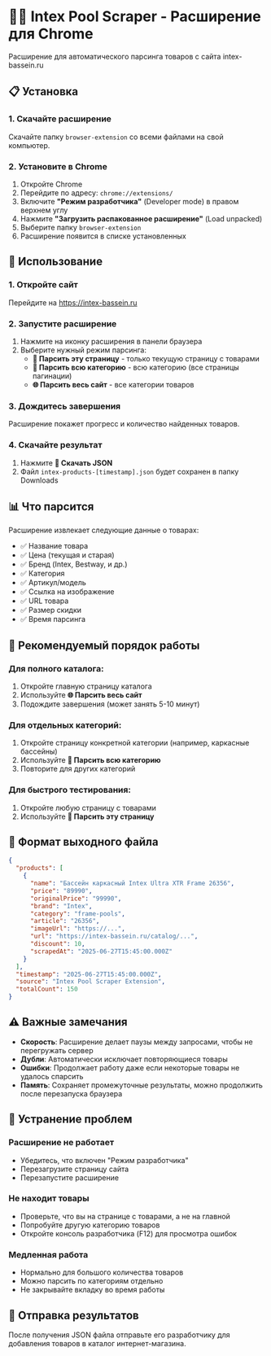 # 🏊‍♂️ Intex Pool Scraper - Расширение для Chrome

Расширение для автоматического парсинга товаров с сайта intex-bassein.ru

## 📋 Установка

### 1. Скачайте расширение
Скачайте папку `browser-extension` со всеми файлами на свой компьютер.

### 2. Установите в Chrome
1. Откройте Chrome
2. Перейдите по адресу: `chrome://extensions/`
3. Включите **"Режим разработчика"** (Developer mode) в правом верхнем углу
4. Нажмите **"Загрузить распакованное расширение"** (Load unpacked)
5. Выберите папку `browser-extension`
6. Расширение появится в списке установленных

## 🚀 Использование

### 1. Откройте сайт
Перейдите на https://intex-bassein.ru

### 2. Запустите расширение
1. Нажмите на иконку расширения в панели браузера
2. Выберите нужный режим парсинга:
   - **📄 Парсить эту страницу** - только текущую страницу с товарами
   - **📂 Парсить всю категорию** - всю категорию (все страницы пагинации)
   - **🌐 Парсить весь сайт** - все категории товаров

### 3. Дождитесь завершения
Расширение покажет прогресс и количество найденных товаров.

### 4. Скачайте результат
1. Нажмите **💾 Скачать JSON**
2. Файл `intex-products-[timestamp].json` будет сохранен в папку Downloads

## 📊 Что парсится

Расширение извлекает следующие данные о товарах:
- ✅ Название товара
- ✅ Цена (текущая и старая)
- ✅ Бренд (Intex, Bestway, и др.)
- ✅ Категория
- ✅ Артикул/модель
- ✅ Ссылка на изображение
- ✅ URL товара
- ✅ Размер скидки
- ✅ Время парсинга

## 🎯 Рекомендуемый порядок работы

### Для полного каталога:
1. Откройте главную страницу каталога
2. Используйте **🌐 Парсить весь сайт**
3. Подождите завершения (может занять 5-10 минут)

### Для отдельных категорий:
1. Откройте страницу конкретной категории (например, каркасные бассейны)
2. Используйте **📂 Парсить всю категорию**
3. Повторите для других категорий

### Для быстрого тестирования:
1. Откройте любую страницу с товарами
2. Используйте **📄 Парсить эту страницу**

## 📁 Формат выходного файла

```json
{
  "products": [
    {
      "name": "Бассейн каркасный Intex Ultra XTR Frame 26356",
      "price": "89990",
      "originalPrice": "99990",
      "brand": "Intex",
      "category": "frame-pools",
      "article": "26356",
      "imageUrl": "https://...",
      "url": "https://intex-bassein.ru/catalog/...",
      "discount": 10,
      "scrapedAt": "2025-06-27T15:45:00.000Z"
    }
  ],
  "timestamp": "2025-06-27T15:45:00.000Z",
  "source": "Intex Pool Scraper Extension",
  "totalCount": 150
}
```

## ⚠️ Важные замечания

- **Скорость**: Расширение делает паузы между запросами, чтобы не перегружать сервер
- **Дубли**: Автоматически исключает повторяющиеся товары
- **Ошибки**: Продолжает работу даже если некоторые товары не удалось спарсить
- **Память**: Сохраняет промежуточные результаты, можно продолжить после перезапуска браузера

## 🔧 Устранение проблем

### Расширение не работает
- Убедитесь, что включен "Режим разработчика"
- Перезагрузите страницу сайта
- Перезапустите расширение

### Не находит товары
- Проверьте, что вы на странице с товарами, а не на главной
- Попробуйте другую категорию товаров
- Откройте консоль разработчика (F12) для просмотра ошибок

### Медленная работа
- Нормально для большого количества товаров
- Можно парсить по категориям отдельно
- Не закрывайте вкладку во время работы

## 📮 Отправка результатов

После получения JSON файла отправьте его разработчику для добавления товаров в каталог интернет-магазина.